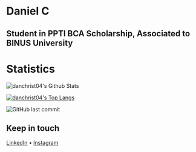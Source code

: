 # Daniel C
## Student in PPTI BCA Scholarship, Associated to BINUS University
# Statistics
![danchrist04's Github Stats](https://github-readme-stats.vercel.app/api?username=danchrist04&show_icons=true&theme=dracula&hide=stars,issues)

[![danchrist04's Top Langs](https://github-readme-stats.vercel.app/api/top-langs/?username=danchrist04&layout=compact&theme=dracula)](https://github.com/danchrist04/github-readme-stats)

![GitHub last commit](https://img.shields.io/github/last-commit/ZivFerdinand/danchrist04)

## Keep in touch
[LinkedIn](https://www.linkedin.com/in/danchrist04) • [Instagram](https://www.instagram.com/danchrist04/)
